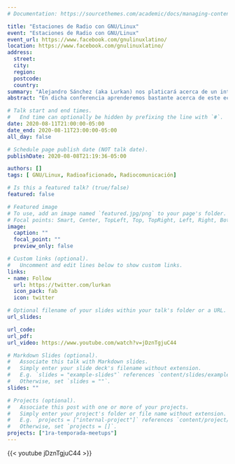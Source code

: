 ```yaml
---
# Documentation: https://sourcethemes.com/academic/docs/managing-content/

title: "Estaciones de Radio con GNU/Linux"
event: "Estaciones de Radio con GNU/Linux"
event_url: https://www.facebook.com/gnulinuxlatino/
location: https://www.facebook.com/gnulinuxlatino/
address:
  street:
  city:
  region:
  postcode:
  country:
summary: "Alejandro Sánchez (aka Lurkan) nos platicará acerca de un interesante hobby que trabaja con software libre: Radiocomunicación."
abstract: "En dicha conferencia aprenderemos bastante acerca de este ecosistema con nuestro invitado de lujo. "

# Talk start and end times.
#   End time can optionally be hidden by prefixing the line with `#`.
date: 2020-08-11T21:00:00-05:00
date_end: 2020-08-11T23:00:00-05:00
all_day: false

# Schedule page publish date (NOT talk date).
publishDate: 2020-08-08T21:19:36-05:00

authors: []
tags: [ GNU/Linux, Radioaficionado, Radiocomunicación]

# Is this a featured talk? (true/false)
featured: false

# Featured image
# To use, add an image named `featured.jpg/png` to your page's folder.
# Focal points: Smart, Center, TopLeft, Top, TopRight, Left, Right, BottomLeft, Bottom, BottomRight.
image:
  caption: ""
  focal_point: ""
  preview_only: false

# Custom links (optional).
#   Uncomment and edit lines below to show custom links.
links:
- name: Follow
  url: https://twitter.com/lurkan
  icon_pack: fab
  icon: twitter

# Optional filename of your slides within your talk's folder or a URL.
url_slides:

url_code:
url_pdf:
url_video: https://www.youtube.com/watch?v=jDznTgjuC44

# Markdown Slides (optional).
#   Associate this talk with Markdown slides.
#   Simply enter your slide deck's filename without extension.
#   E.g. `slides = "example-slides"` references `content/slides/example-slides.md`.
#   Otherwise, set `slides = ""`.
slides: ""

# Projects (optional).
#   Associate this post with one or more of your projects.
#   Simply enter your project's folder or file name without extension.
#   E.g. `projects = ["internal-project"]` references `content/project/deep-learning/index.md`.
#   Otherwise, set `projects = []`.
projects: ["1ra-temporada-meetups"]
---
```


{{< youtube jDznTgjuC44 >}}
